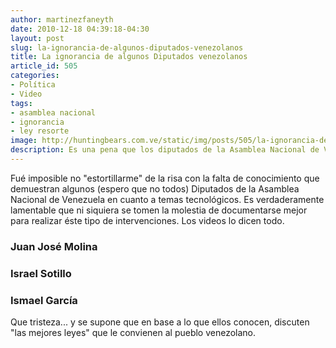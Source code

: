 ```yaml
---
author: martinezfaneyth
date: 2010-12-18 04:39:18-04:30
layout: post
slug: la-ignorancia-de-algunos-diputados-venezolanos
title: La ignorancia de algunos Diputados venezolanos
article_id: 505
categories:
- Política
- Video
tags:
- asamblea nacional
- ignorancia
- ley resorte
image: http://huntingbears.com.ve/static/img/posts/505/la-ignorancia-de-algunos-diputados-venezolanos__1.jpg
description: Es una pena que los diputados de la Asamblea Nacional de Venezuela sepan tan poco de las leyes que están discutiendo.
---
```


Fué imposible no "estortillarme" de la risa con la falta de conocimiento que demuestran algunos (espero que no todos) Diputados de la Asamblea Nacional de Venezuela en cuanto a temas tecnológicos. Es verdaderamente lamentable que ni siquiera se tomen la molestia de documentarse mejor para realizar éste tipo de intervenciones. Los videos lo dicen todo.

### Juan José Molina

<span class="youtube" data-youtube-id="QlBZivXd6SM"></span>

### Israel Sotillo

<span class="youtube" data-youtube-id="ZpGwNUwgaYk"></span>

### Ismael García

<span class="youtube" data-youtube-id="91IYLceL6HY"></span>

Que tristeza... y se supone que en base a lo que ellos conocen, discuten "las mejores leyes" que le convienen al pueblo venezolano.
